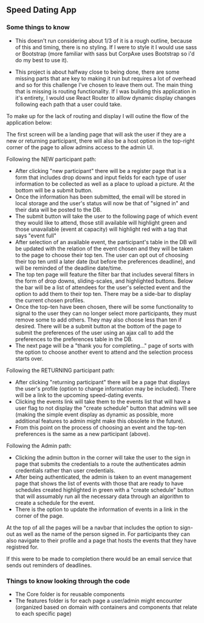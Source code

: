 ## Speed Dating App

### Some things to know
- This doesn't run considering about 1/3 of it is a rough outline, because of this and timing, there is no styling. If I were to style it I would use sass or Bootstrap (more familiar with sass but CorpAxe uses Bootstrap so i'd do my best to use it).

- This project is about halfway close to being done, there are some missing parts that are key to making it run but requires a lot of overhead and so for this challenge I've chosen to leave them out. The main thing that is missing is routing functionality. If I was building this application in it's entirety, I would use React Router to alllow dynamic display changes following each path that a user could take.

To make up for the lack of routing and display I will outine the flow of the application below:

The first screen will be a landing page that will ask the user if they are a new or returning participant, there will also be a host option in the top-right corner of the page to allow admins access to the admin UI.

Following the NEW participant path: 
- After clicking "new participant" there will be a register page that is a form that includes drop downs and input fields for each type of user information to be collected as well as a place to upload a picture. At the bottom will be a submit button.
- Once the information has been submitted, the email will be stored in local storage and the user's status will now be that of "signed in" and their data will be posted to the DB.
- The submit button will take the user to the following page of which event they would like to attend, those still available will highlight green and those unavailable (event at capacity) will highlight red with a tag that says "event full"
- After selection of an available event, the participant's table in the DB will be updated with the relation of the event chosen and they will be taken to the page to choose their top ten. The user can opt out of choosing their top ten until a later date (but before the preferences deadline), and will be reminded of the deadline date/time.
- The top ten page will feature the filter bar that includes several filters in the form of drop downs, sliding-scales, and highlighted buttons. Below the bar will be a list of attendees for the user's selected event and the option to add them to their top ten. There may be a side-bar to display the current chosen profiles.
- Once the top-ten have been chosen, there will be some functionality to signal to the user they can no longer select more participants, they must remove some to add others. They may also choose less than ten if desired. There will be a submit button at the bottom of the page to submit the preferences of the user using an ajax call to add the preferences to the preferences table in the DB.
- The next page will be a "thank you for completing..." page of sorts with the option to choose another event to attend and the selection process starts over.

Following the RETURNING participant path: 
- After clicking "returning participant" there will be a page that displays the user's profile (option to change information may be included). There will be a link to the upcoming speed-dating events.
- Clicking the events link will take them to the events list that will have a user flag to not display the "create schedule" button that admins will see (making the simple event display as dynamic as possible, more additional features to admin might make this obsolete in the future).
- From this point on the process of choosing an event and the top-ten preferences is the same as a new participant (above).

Following the Admin path:
- Clicking the admin button in the corner will take the user to the sign in page that submits the credentials to a route the authenticates admin credentials rather than user credentials.
- After being authenticated, the admin is taken to an event management page that shows the list of events with those that are ready to have schedules created highlighted in green with a "create schedule" button that will assumably run all the necessary data through an algorithm to create a schedule for the event. 
- There is the option to update the information of events in a link in the corner of the page.

At the top of all the pages will be a navbar that includes the option to sign-out as well as the name of the person signed in. For participants they can also navigate to their profile and a page that hosts the events that they have registred for. 

If this were to be made to completion there would be an email service that sends out reminders of deadlines.

### Things to know looking through the code
- The Core folder is for reusable components
- The features folder is for each page a user/admin might encounter (organized based on domain with containers and components that relate to each specific page)
